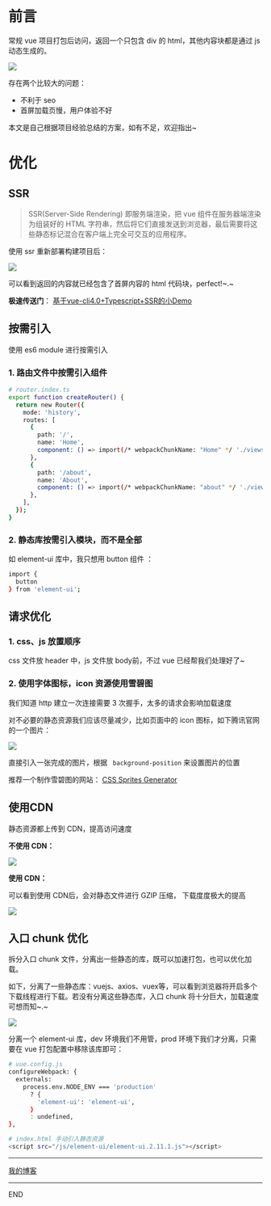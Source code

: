 # 前言

常规 vue 项目打包后访问，返回一个只包含 div 的 html，其他内容块都是通过 js 动态生成的。

![](https://p3-juejin.byteimg.com/tos-cn-i-k3u1fbpfcp/d93b3a47622c44108d30deb4c8570001~tplv-k3u1fbpfcp-watermark.image)

存在两个比较大的问题：

  - 不利于 seo
  - 首屏加载页慢，用户体验不好

本文是自己根据项目经验总结的方案，如有不足，欢迎指出~

# 优化

## SSR

> SSR(Server-Side Rendering) 即服务端渲染，把 vue 组件在服务器端渲染为组装好的 HTML 字符串，然后将它们直接发送到浏览器，最后需要将这些静态标记混合在客户端上完全可交互的应用程序。

使用 ssr 重新部署构建项目后：

![](https://p6-juejin.byteimg.com/tos-cn-i-k3u1fbpfcp/aec0a730009e4a71916f5696cb119369~tplv-k3u1fbpfcp-watermark.image)

可以看到返回的内容就已经包含了首屏内容的 html 代码块，perfect!~.~

**极速传送门**： [基于vue-cli4.0+Typescript+SSR的小Demo](https://github.com/zhongzihao1996/vue-ssr-demo)


## 按需引入

使用 es6 module 进行按需引入

### 1. 路由文件中按需引入组件

``` bash 
# router.index.ts
export function createRouter() {
  return new Router({
    mode: 'history',
    routes: [
      {
        path: '/',
        name: 'Home',
        component: () => import(/* webpackChunkName: "Home" */ './views/Home.vue'),
      },
      {
        path: '/about',
        name: 'About',
        component: () => import(/* webpackChunkName: "about" */ './views/About.vue'),
      },
    ],
  });
}
```

### 2. 静态库按需引入模块，而不是全部

如 element-ui 库中，我只想用 button 组件 ：

``` bash 
import {
  button
} from 'element-ui';
```

## 请求优化

### 1. css、js 放置顺序

css 文件放 header 中，js 文件放 body前，不过 vue 已经帮我们处理好了~

### 2. 使用字体图标，icon 资源使用雪碧图

我们知道 http 建立一次连接需要 3 次握手，太多的请求会影响加载速度

对不必要的静态资源我们应该尽量减少，比如页面中的 icon 图标，如下腾讯官网的一个图片：

![](https://sqimg.qq.com/qq_product_operations/im/2015/plats1.png)

直接引入一张完成的图片，根据 ``` background-position``` 来设置图片的位置

推荐一个制作雪碧图的网站： [CSS Sprites Generator](https://www.toptal.com/developers/css/sprite-generator)


## 使用CDN

静态资源都上传到 CDN，提高访问速度

**不使用 CDN：**

![](https://p3-juejin.byteimg.com/tos-cn-i-k3u1fbpfcp/ade6f977203247f78a139c9ef46f5508~tplv-k3u1fbpfcp-watermark.image)


**使用 CDN：**

可以看到使用 CDN后，会对静态文件进行 GZIP 压缩， 下载度度极大的提高

![](https://p1-juejin.byteimg.com/tos-cn-i-k3u1fbpfcp/d55fb4fc258545b48ed9cda692c717a6~tplv-k3u1fbpfcp-watermark.image)

## 入口 chunk 优化

拆分入口 chunk 文件，分离出一些静态的库，既可以加速打包，也可以优化加载。

如下，分离了一些静态库：vuejs、axios、vuex等，可以看到浏览器将开启多个下载线程进行下载。若没有分离这些静态库，入口 chunk 将十分巨大，加载速度可想而知~.~

![](https://p1-juejin.byteimg.com/tos-cn-i-k3u1fbpfcp/93fc346839954d69b6586b343173430e~tplv-k3u1fbpfcp-watermark.image)

分离一个 element-ui 库，dev 环境我们不用管，prod 环境下我们才分离，只需要在 vue 打包配置中移除该库即可：

``` bash 
# vue.config.js
configureWebpack: {
  externals:
    process.env.NODE_ENV === 'production'
      ? {
        'element-ui': 'element-ui',
      }
      : undefined,
},

# index.html 手动引入静态资源
<script src="/js/element-ui/element-ui.2.11.1.js"></script>
```

---

[我的博客](https://github.com/zhongzihao1996/my-blog/tree/master)

---

END
